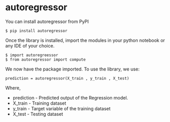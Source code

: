 # autoregressor

You can install autoregressor from PyPI
    
    $ pip install autoregressor
    
Once the library is installed, import the modules in your python notebook or any IDE of your choice.

    $ import autoregreessor
    $ from autoregressor import compute
    
We now have the package imported. To use the library, we use:

    prediction = autoregressor(X_train , y_train , X_test)
    
Where, 

* prediction - Predicted output of the Regression model.
* X_train - Training dataset
* y_train - Target variable of the training dataset
* X_test - Testing dataset
